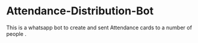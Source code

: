 # Attendance-Distribution-Bot
This is a whatsapp bot to create and sent Attendance cards to a number of people .
